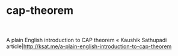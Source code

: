 # cap-theorem<br><br>

A plain English introduction to CAP theorem « Kaushik Sathupadi<br>article|http://ksat.me/a-plain-english-introduction-to-cap-theorem<br><br>
